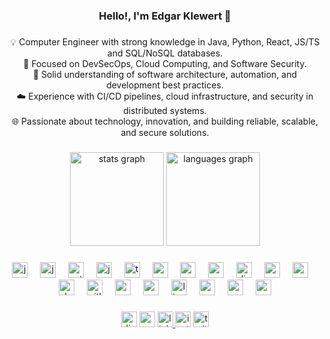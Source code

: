 <h3 align="center">Hello!, I'm Edgar Klewert 👋</h3>

###

<p align="center">💡 Computer Engineer with strong knowledge in Java, Python, React, JS/TS and SQL/NoSQL databases.<br>🔐 Focused on DevSecOps, Cloud Computing, and Software Security.<br>🧠 Solid understanding of software architecture, automation, and development best practices.<br>☁️ Experience with CI/CD pipelines, cloud infrastructure, and security in distributed systems.<br>🌐 Passionate about technology, innovation, and building reliable, scalable, and secure solutions.</p>

###

<div align="center">
  <img src="https://github-readme-stats.vercel.app/api?username=Edgar-Klewert&show_icons=true&theme=github_dark&hide_border=true&locale=en" height="150" alt="stats graph" />
  <img src="https://github-readme-stats.vercel.app/api/top-langs?username=Edgar-Klewert&locale=en&hide_title=true&layout=compact&card_width=320&langs_count=6&theme=github_dark&hide_border=true&order=2" height="150" alt="languages graph"  />
</div>

###

<div align="center">
  <img src="https://skillicons.dev/icons?i=java" height="25" alt="java logo"  />
  <img width="12" />
  <img src="https://cdn.jsdelivr.net/gh/devicons/devicon/icons/jupyter/jupyter-original.svg" height="25" alt="jupyter logo"  />
  <img width="12" />
  <img src="https://skillicons.dev/icons?i=py" height="25" alt="python logo"  />
  <img width="12" />
  <img src="https://skillicons.dev/icons?i=js" height="25" alt="javascript logo"  />
  <img width="12" />
  <img src="https://skillicons.dev/icons?i=ts" height="25" alt="typescript logo"  />
  <img width="12" />
  <img src="https://skillicons.dev/icons?i=aws" height="25" alt="amazonwebservices logo"  />
  <img width="12" />
  <img src="https://skillicons.dev/icons?i=react" height="25" alt="react logo"  />
  <img width="12" />
  <img src="https://skillicons.dev/icons?i=nextjs" height="25" alt="nextjs logo"  />
  <img width="12" />
  <img src="https://skillicons.dev/icons?i=django" height="25" alt="django logo"  />
  <img width="12" />
  <img src="https://skillicons.dev/icons?i=nodejs" height="25" alt="nodejs logo"  />
  <img width="12" />
  <img src="https://skillicons.dev/icons?i=azure" height="25" alt="azure logo"  />
  <img width="12" />
  <img src="https://skillicons.dev/icons?i=docker" height="25" alt="docker logo"  />
  <img width="12" />
  <img src="https://skillicons.dev/icons?i=gitlab" height="25" alt="gitlab logo"  />
  <img width="12" />
  <img src="https://skillicons.dev/icons?i=spring" height="25" alt="spring logo"  />
  <img width="12" />
  <img src="https://skillicons.dev/icons?i=postgres" height="25" alt="postgresql logo"  />
  <img width="12" />
  <img src="https://skillicons.dev/icons?i=linux" height="25" alt="linux logo"  />
  <img width="12" />
  <img src="https://cdn.jsdelivr.net/gh/devicons/devicon/icons/oracle/oracle-original.svg" height="25" alt="oracle logo"  />
  <img width="12" />
  <img src="https://skillicons.dev/icons?i=redis" height="25" alt="redis logo"  />
  <img width="12" />
  <img src="https://cdn.jsdelivr.net/gh/devicons/devicon/icons/redhat/redhat-original.svg" height="25" alt="redhat logo"  />
</div>

###

<div align="center">
  <img src="https://img.shields.io/static/v1?message=Discord&logo=discord&label=&color=7289DA&logoColor=white&labelColor=&style=for-the-badge" height="25" alt="discord logo"  />
  <img src="https://img.shields.io/static/v1?message=Gmail&logo=gmail&label=&color=D14836&logoColor=white&labelColor=&style=for-the-badge" height="25" alt="gmail logo"  />
  <a href="https://www.linkedin.com/in/edgar-klewert/" target="_blank">
    <img src="https://img.shields.io/static/v1?message=LinkedIn&logo=linkedin&label=&color=0077B5&logoColor=white&labelColor=&style=for-the-badge" height="25" alt="linkedin logo"  />
  </a>
  <img src="https://img.shields.io/static/v1?message=Instagram&logo=instagram&label=&color=E4405F&logoColor=white&labelColor=&style=for-the-badge" height="25" alt="instagram logo"  />
  <img src="https://img.shields.io/static/v1?message=Twitch&logo=twitch&label=&color=9146FF&logoColor=white&labelColor=&style=for-the-badge" height="25" alt="twitch logo"  />
</div>

###
